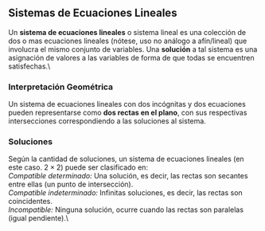 ## Sistemas de Ecuaciones Lineales

Un **sistema de ecuaciones lineales** o sistema lineal es una colección
de dos o mas ecuaciones lineales (nótese, uso no análogo a afín/lineal)
que involucra el mismo conjunto de variables. Una **solución** a tal
sistema es una asignación de valores a las variables de forma de que
todas se encuentren satisfechas.\

### Interpretación Geométrica

Un sistema de ecuaciones lineales con dos incógnitas y dos ecuaciones
pueden representarse como **dos rectas en el plano**, con sus
respectivas intersecciones correspondiendo a las soluciones al sistema.
<!-- *Nota:* Para tres variables, cada ecuación linear determina un plano en
espacio tridimensional, y para *n* variables, cada ecuación lineal
determina un hiperplano (un subespacio con una dimensión una menor que
la de su espacio) en un espacio *n-*dimensional. -->

### Soluciones

Según la cantidad de soluciones, un sistema de ecuaciones lineales (en
este caso. $2\times2$) puede ser clasificado en:\
*Compatible determinado:* Una solución, es decir, las rectas son
secantes entre ellas (un punto de intersección).\
*Compatible indeterminado:* Infinitas soluciones, es decir, las rectas
son coincidentes.\
*Incompatible:* Ninguna solución, ocurre cuando las rectas son paralelas
(igual pendiente).\

